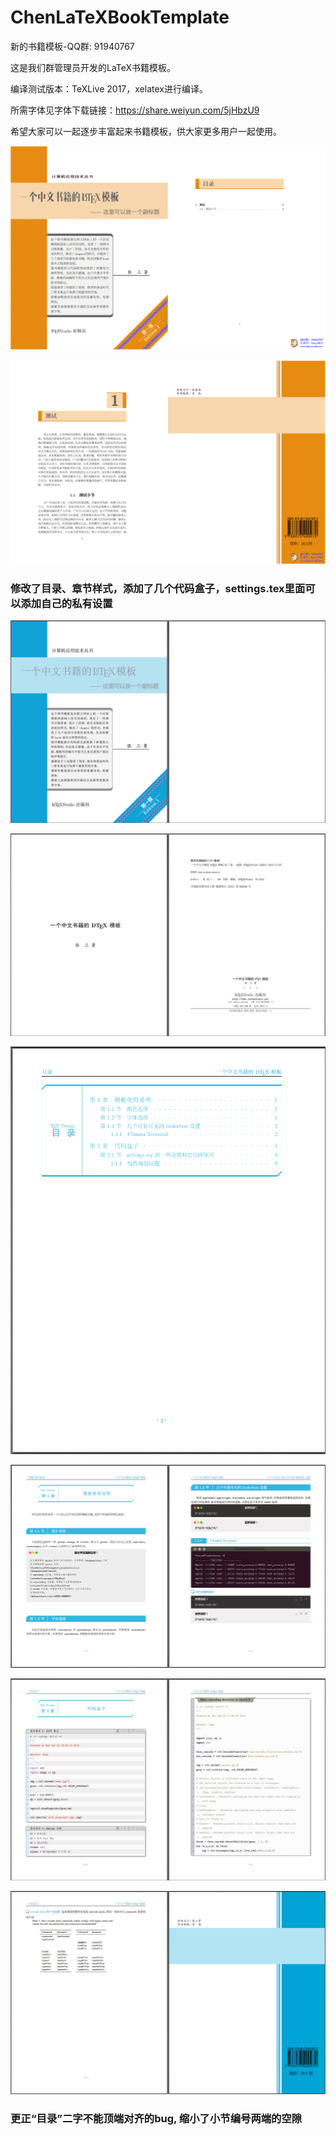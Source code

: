 # ChenLaTeXBookTemplate
新的书籍模板-QQ群: 91940767

这是我们群管理员开发的LaTeX书籍模板。

编译测试版本：TeXLive 2017，xelatex进行编译。

所需字体见字体下载链接：https://share.weiyun.com/5jHbzU9

希望大家可以一起逐步丰富起来书籍模板，供大家更多用户一起使用。

![](./screenshot/tjbooktest-1.png)

![](./screenshot/tjbooktest-2.png)

### 修改了目录、章节样式，添加了几个代码盒子，settings.tex里面可以添加自己的私有设置

![](./screenshot/Snipaste_2018-08-11_23-38-53.png)

![](./screenshot/Snipaste_2018-08-11_23-39-19.png)

![](./screenshot/Snipaste_2018-08-11_23-39-37.png)

![](./screenshot/Snipaste_2018-08-11_23-39-55.png)

![](./screenshot/Snipaste_2018-08-11_23-40-12.png)

![](./screenshot/Snipaste_2018-08-11_23-40-42.png)

### 更正“目录”二字不能顶端对齐的bug, 缩小了小节编号两端的空隙